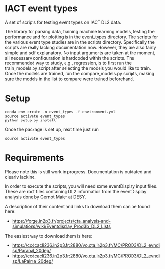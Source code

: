# IACT event types

A set of scripts for testing event types on IACT DL2 data.

The library for parsing data, training machine learning models, testing the performance and for plotting is in the event_types directory.
The scripts for the various event type studies are in the scripts directory. Specifically the scripts are really lacking documentation now. However, they are also fairly simple and self explanatory. No input arguments are taken at the moment, all necessary configuration is hardcoded within the scripts.
The recommended way to study, e.g., regression, is to first run the train_models.py script after selecting the models you would like to train.
Once the models are trained, run the compare_models.py scripts, making sure the models in the list to compare were trained beforehand.

# Setup

 ```
 conda env create -n event_types -f environment.yml
 source activate event_types
 python setup.py install
 ```

Once the package is set up, next time just run

```source activate event_types```

# Requirements

Please note this is still work in progress. Documentation is outdated and clearly lacking.

In order to execute the scripts, you will need some eventDisplay input files. These are root files containing DL2 information from the eventDisplay analysis done by Gernot Maier at DESY.

A description of their content and links to download them can be found here:
* https://forge.in2p3.fr/projects/cta_analysis-and-simulations/wiki/Eventdisplay_Prod3b_DL2_Lists

The easiest way to download them is here:
* https://ccdcacli236.in2p3.fr:2880/vo.cta.in2p3.fr/MC/PROD3/DL2_evndisp/Paranal_20deg/
* https://ccdcacli236.in2p3.fr:2880/vo.cta.in2p3.fr/MC/PROD3/DL2_evndisp/LaPalma_20deg/


